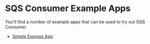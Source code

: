 # SQS Consumer Example Apps

You'll find a number of example apps that can be used to try out SQS Consumer.

- [Simple Express App](./express-simple/)